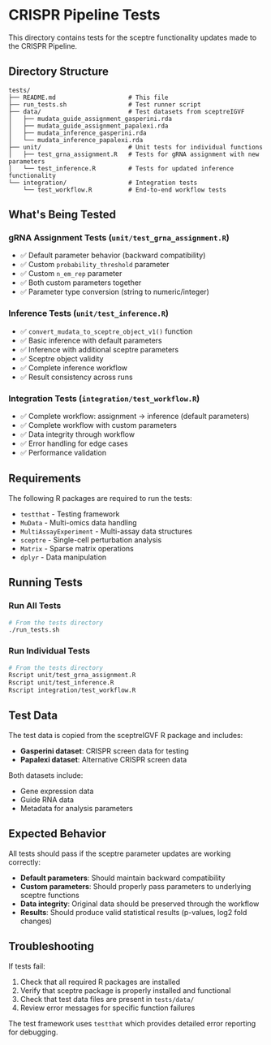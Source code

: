 # CRISPR Pipeline Tests

This directory contains tests for the sceptre functionality updates made to the CRISPR Pipeline.

## Directory Structure

```
tests/
├── README.md                    # This file
├── run_tests.sh                 # Test runner script
├── data/                        # Test datasets from sceptreIGVF
│   ├── mudata_guide_assignment_gasperini.rda
│   ├── mudata_guide_assignment_papalexi.rda
│   ├── mudata_inference_gasperini.rda
│   └── mudata_inference_papalexi.rda
├── unit/                        # Unit tests for individual functions
│   ├── test_grna_assignment.R   # Tests for gRNA assignment with new parameters
│   └── test_inference.R         # Tests for updated inference functionality
└── integration/                 # Integration tests
    └── test_workflow.R          # End-to-end workflow tests
```

## What's Being Tested

### gRNA Assignment Tests (`unit/test_grna_assignment.R`)
- ✅ Default parameter behavior (backward compatibility)
- ✅ Custom `probability_threshold` parameter
- ✅ Custom `n_em_rep` parameter  
- ✅ Both custom parameters together
- ✅ Parameter type conversion (string to numeric/integer)

### Inference Tests (`unit/test_inference.R`)
- ✅ `convert_mudata_to_sceptre_object_v1()` function
- ✅ Basic inference with default parameters
- ✅ Inference with additional sceptre parameters
- ✅ Sceptre object validity
- ✅ Complete inference workflow
- ✅ Result consistency across runs

### Integration Tests (`integration/test_workflow.R`)
- ✅ Complete workflow: assignment → inference (default parameters)
- ✅ Complete workflow with custom parameters
- ✅ Data integrity through workflow
- ✅ Error handling for edge cases
- ✅ Performance validation

## Requirements

The following R packages are required to run the tests:
- `testthat` - Testing framework
- `MuData` - Multi-omics data handling
- `MultiAssayExperiment` - Multi-assay data structures
- `sceptre` - Single-cell perturbation analysis
- `Matrix` - Sparse matrix operations
- `dplyr` - Data manipulation

## Running Tests

### Run All Tests
```bash
# From the tests directory
./run_tests.sh
```

### Run Individual Tests
```bash
# From the tests directory
Rscript unit/test_grna_assignment.R
Rscript unit/test_inference.R
Rscript integration/test_workflow.R
```

## Test Data

The test data is copied from the sceptreIGVF R package and includes:
- **Gasperini dataset**: CRISPR screen data for testing
- **Papalexi dataset**: Alternative CRISPR screen data

Both datasets include:
- Gene expression data
- Guide RNA data  
- Metadata for analysis parameters

## Expected Behavior

All tests should pass if the sceptre parameter updates are working correctly:

- **Default parameters**: Should maintain backward compatibility
- **Custom parameters**: Should properly pass parameters to underlying sceptre functions
- **Data integrity**: Original data should be preserved through the workflow
- **Results**: Should produce valid statistical results (p-values, log2 fold changes)

## Troubleshooting

If tests fail:
1. Check that all required R packages are installed
2. Verify that sceptre package is properly installed and functional
3. Check that test data files are present in `tests/data/`
4. Review error messages for specific function failures

The test framework uses `testthat` which provides detailed error reporting for debugging.